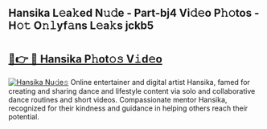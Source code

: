 ## Hansika L𝚎a𝚔ed N𝚞𝚍e - Part-bj4 Vi𝚍𝚎o P𝚑𝚘tos - H𝚘𝚝 O𝚗𝚕yf𝚊ns L𝚎a𝚔s jckb5

# <h2><a href="http://kf1fug.oniu.top/?m=Hansika">🔗👉 🔴 Hansika P𝚑ot𝚘𝚜 V𝚒d𝚎o</a></h2>

[![Hansika Nu𝚍e𝚜](https://i.imgur.com/0qMVB7G.gif)](http://kf1fug.oniu.top/?m=Hansika)
Online entertainer and digital artist Hansika, famed for creating and sharing dance and lifestyle content via solo and collaborative dance routines and short videos. Compassionate mentor Hansika, recognized for their kindness and guidance in helping others reach their potential.  

